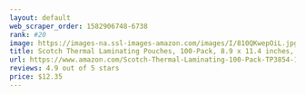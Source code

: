 ```yaml
---
layout: default 
﻿web_scraper_order: 1582906748-6738
rank: #20
image: https://images-na.ssl-images-amazon.com/images/I/810QKwepOiL.jpg
title: Scotch Thermal Laminating Pouches, 100-Pack, 8.9 x 11.4 inches, Letter Size Sheets (TP3854-100)
url: https://www.amazon.com/Scotch-Thermal-Laminating-100-Pack-TP3854-100/dp/B007VBXB48/ref=zg_mw_office-products_20?_encoding=UTF8&psc=1&refRID=P0ECJQ11PPCC8ZJ2K329
reviews: 4.9 out of 5 stars
price: $12.35 
---
```

